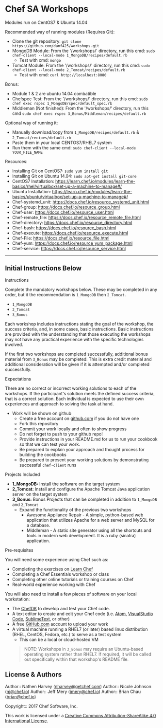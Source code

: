 
# Chef SA Workshops

Modules run on CentOS7 & Ubuntu 14.04

Recommended way of running modules (Requires Git): 
* Clone the git repository: `git clone https://github.com/danf425/workshops.git`
* MongoDB Module: From the '/workshops/' directory, run this cmd: `sudo chef-client --local-mode 1_MongoDB/recipes/default.rb`
  * Test with cmd: `mongo`
* Tomcat Module: From the '/workshops/' directory, run this cmd: `sudo chef-client --local-mode 2_Tomcat/recipes/default.rb`
  * Test with cmd: `curl http://localhost:8080`

Bonus:
* Module 1 & 2 are ubuntu 14.04 combatible
* Chefspec Test: From the '/workshops/' directory, run this cmd: `sudo chef exec rspec 1_MongoDB/spec/default_spec.rb`
* Middleman (Not finished): From the '/workshops/' directory, run this cmd `sudo chef exec rspec 3_Bonus/Middleman/recipes/default.rb`


Optional way of running it:
* Manually download/copy from `1_MongoDB/recipes/default.rb` & `2_Tomcat/recipes/default.rb`
* Paste them in your local CENTOS7/RHEL7 system
* Run them with the same cmd: `sudo chef-client --local-mode YOUR_FILE_NAME`


Resources: 
* Installing Git on CentOS7: `sudo yum install git`
* Installing Git on Ubuntu 14.04: `sudo apt-get install git-core`
* CentOS7 Installation: https://learn.chef.io/modules/learn-the-basics/rhel/virtualbox/set-up-a-machine-to-manage#/
* Ubuntu Installation: https://learn.chef.io/modules/learn-the-basics/ubuntu/virtualbox/set-up-a-machine-to-manage#/
* Chef-systemd_unit: https://docs.chef.io/resource_systemd_unit.html
* Chef-group: https://docs.chef.io/resource_group.html
* Chef-user: https://docs.chef.io/resource_user.html
* Chef-remote_file: https://docs.chef.io/resource_remote_file.html
* Chef-directory: https://docs.chef.io/resource_directory.html
* Chef-bash: https://docs.chef.io/resource_bash.html
* Chef-execute: https://docs.chef.io/resource_execute.html
* Chef-File: https://docs.chef.io/resource_file.html
* Chef-yum: https://docs.chef.io/resource_yum_package.html
* Chef-service: https://docs.chef.io/resource_service.html





----------------------------------------------------------------------------------------------------------------------------------------
Initial Instructions Below
----------------------------------------------------------------------------------------------------------------------------------------




Instructions

Complete the mandatory workshops below. These may be completed in any order, but it the recommendation is `1_MongoDB` then `2_Tomcat`.

* `1_MongoDB`
* `2_Tomcat`
* `3_Bonus`

Each workshop includes instructions stating the goal of the workshop, the success criteria, and, in some cases, basic instructions.  Basic instructions are provided with the understanding that those executing the workshops may not have any practical experience with the specific technologies involved.

If the first two workshops are completed successfully, additional bonus material from `3_Bonus` may be completed.  This is extra credit material and additional consideration will be given if it is attempted and/or completed successfully.

Expectations

There are no correct or incorrect working solutions to each of the workshops.  If the participant's solution meets the defined success criteria, that is a correct solution.  Each individual is expected to use their own experiences and approach to solving the task at hand.

* Work will be shown on github
  * Create a free account on [github.com](https://github.com) if you do not have one
  * Fork this repository
  * Commit your work locally and often to show progress
  * Do not forget to push to your github repo!
  * Provide instructions in your README.md for us to run your cookbook so that we can test your work.
  * Be prepared to explain your approach and thought process for building the cookbooks
  * Be prepared to present your working solutions by demonstrating successful `chef-client` runs

Projects Included

* **1_MongoDB:**  Install the software on the target system
* **2_Tomcat:**  Install and configure the Apache Tomcat Java application server on the target system
* **3_Bonus:**  Bonus Projects that can be completed in addition to `1_MongoDB` and `2_Tomcat`
  * Expand the functionality of the previous two workshops
    * Awesome Appliance Repair - A simple, python-based web application that utilizes Apache for a web server and MySQL for a database.
    * Middleman - A static site generator using all the shortcuts and tools in modern web development. It is a ruby (sinatra) application.

Pre-requisites

You will need some experience using Chef such as:

* Completing the exercises on [Learn Chef](http://learn.chef.io)
* Completing a Chef Essentials workshop or class
* Completing other online tutorials or training courses on Chef
* Real-world experience working with Chef

You will also need to install a few pieces of software on your local workstation:

* The [ChefDK](https://downloads.chef.io/chefdk) to develop and test your Chef code.
* A text editor to create and edit your Chef code (i.e. [Atom](https://atom.io), [VisualStudio Code](https://code.visualstudio.com), [SublimeText](https://www.sublimetext.com), or other)
* A free [GitHub.com](https://github.com) account to upload your work
* A virtual machine running a RHEL7 (or later) based linux distribution (RHEL, CentOS, Fedora, etc.) to serve as a test system
  * This can be a local or cloud-hosted VM
  >NOTE: Workshops in `3_Bonus` may require an Ubuntu-based operating system rather than RHEL7.  If required, it will be called out specifically within that workshop's README file.


## License & Authors

Author:: Nathen Harvey (<nharvey@getchef.com>)
Author:: Nicole Johnson (<nj@chef.io>)
Author:: Jeff Mery (<jmery@chef.io>)
Author:: Brian Chau (<brian@chef.io>)

Copyright:: 2017 Chef Software, Inc.

This work is licensed under a [Creative Commons Attribution-ShareAlike 4.0 International License](http://creativecommons.org/licenses/by-sa/4.0/).
